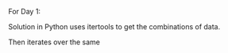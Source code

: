 For Day 1:

Solution in Python uses itertools to get the combinations of data.

Then iterates over the same